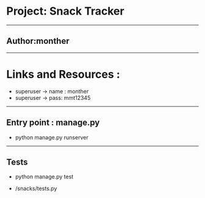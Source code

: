 # Project: Snack Tracker
---
## Author:monther

---
# Links and Resources :
- superuser -> name : monther
- superuser ->  pass: mmt12345
----
## Entry point : manage.py

- python manage.py runserver

---

## Tests

- python manage.py test

- /snacks/tests.py

